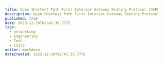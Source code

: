 ```yaml
---
title: Open Shortest Path First Interior Gateway Routing Protocol (OSPF-IGP)
description: Open Shortest Path First Interior Gateway Routing Protocol (OSPF-IGP) Description
published: true
date: 2023-12-30T02:41:39.777Z
tags:
  - networking
  - Engineering
  - Tech
  - Cisco
editor: markdown
dateCreated: 2023-12-30T02:41:39.777Z
---
```

